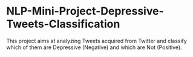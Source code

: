 # NLP-Mini-Project-Depressive-Tweets-Classification
This project aims at analyzing Tweets acquired from Twitter and classify which of them are Depressive (Negative) and which are Not (Positive).
